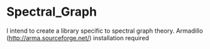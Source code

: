# Spectral_Graph
I intend to create a library specific to spectral graph theory.
Armadillo (http://arma.sourceforge.net/) installation required
